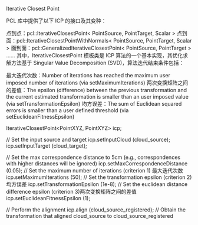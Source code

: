 Iterative Closest Point

PCL 库中提供了以下 ICP 的接口及其变种：

点到点：pcl::IterativeClosestPoint< PointSource, PointTarget, Scalar >
点到面：pcl::IterativeClosestPointWithNormals< PointSource, PointTarget, Scalar >
面到面：pcl::GeneralizedIterativeClosestPoint< PointSource, PointTarget >
……
其中，IterativeClosestPoint 模板类是 ICP 算法的一个基本实现，其优化求解方法基于 Singular Value Decomposition (SVD)，算法迭代结束条件包括：

最大迭代次数：Number of iterations has reached the maximum user imposed number of iterations (via setMaximumIterations)
两次变换矩阵之间的差值：The epsilon (difference) between the previous transformation and the current estimated transformation is smaller than an user imposed value (via setTransformationEpsilon)
均方误差：The sum of Euclidean squared errors is smaller than a user defined threshold (via setEuclideanFitnessEpsilon)

IterativeClosestPoint<PointXYZ, PointXYZ> icp;

// Set the input source and target
icp.setInputCloud (cloud_source);
icp.setInputTarget (cloud_target);

// Set the max correspondence distance to 5cm (e.g., correspondences with higher distances will be ignored)
icp.setMaxCorrespondenceDistance (0.05);
// Set the maximum number of iterations (criterion 1) 最大迭代次数
icp.setMaximumIterations (50);
// Set the transformation epsilon (criterion 2)均方误差
icp.setTransformationEpsilon (1e-8);
// Set the euclidean distance difference epsilon (criterion 3)两次变换矩阵之间的差值
icp.setEuclideanFitnessEpsilon (1);

// Perform the alignment
icp.align (cloud_source_registered);
// Obtain the transformation that aligned cloud_source to cloud_source_registered
